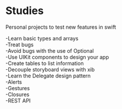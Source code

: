 # Studies
Personal projects to test new features in swift

-Learn basic types and arrays   
-Treat bugs  
-Avoid bugs with the use of Optional  
-Use UIKit components to design your app  
-Create tables to list information    
-Decouple storyboard views with xib     
-Learn the Delegate design pattern       
-Alerts         
-Gestures        
-Closures              
-REST API
